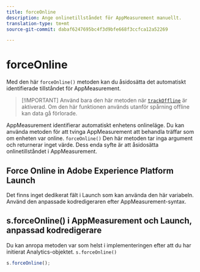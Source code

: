```yaml
---
title: forceOnline
description: Ange onlinetillståndet för AppMeasurement manuellt.
translation-type: tm+mt
source-git-commit: dabaf6247695bc4f3d9bfe668f3ccfca12a52269

---
```



# forceOnline

Med den här `forceOnline()` metoden kan du åsidosätta det automatiskt identifierade tillståndet för AppMeasurement.

>[!IMPORTANT] Använd bara den här metoden när [`trackOffline`](../config-vars/trackoffline.md) är aktiverad. Om den här funktionen används utanför spårning offline kan data gå förlorade.

AppMeasurement identifierar automatiskt enhetens onlineläge. Du kan använda metoden för att tvinga AppMeasurement att behandla träffar som om enheten var online. `forceOnline()` Den här metoden tar inga argument och returnerar inget värde. Dess enda syfte är att åsidosätta onlinetillståndet i AppMeasurement.

## Force Online in Adobe Experience Platform Launch

Det finns inget dedikerat fält i Launch som kan använda den här variabeln. Använd den anpassade kodredigeraren efter AppMeasurement-syntax.

## s.forceOnline() i AppMeasurement och Launch, anpassad kodredigerare

Du kan anropa metoden var som helst i implementeringen efter att du har initierat Analytics-objektet. `s.forceOnline()`

```js
s.forceOnline();
```
